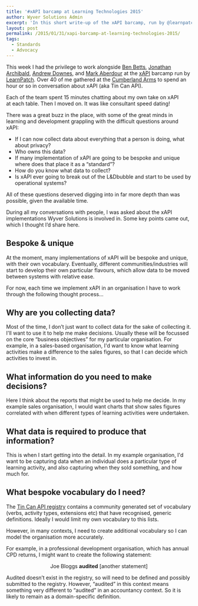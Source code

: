 ```yaml
---
title: '#xAPI barcamp at Learning Technologies 2015'
author: Wyver Solutions Admin
excerpt: 'In this short write-up of the xAPI barcamp, run by @learnpatch, I discuss some key ideas around implementing xAPI - particularly in the areas of designing and specifying the content of the xAPI statements'
layout: post
permalink: /2015/01/31/xapi-barcamp-at-learning-technologies-2015/
tags:
  - Standards
  - Advocacy
---
```

This week I had the privilege to work alongside <a href="https://twitter.com/bbetts" target="_blank">Ben Betts</a>, <a href="https://twitter.com/jonarchibald" target="_blank">Jonathan Archibald</a>, <a href="https://twitter.com/mrdownes" target="_blank">Andrew Downes</a>, and <a href="https://twitter.com/maberdour" target="_blank">Mark Aberdour</a> at the <a href="http://www.adlnet.gov/tla/experience-api/" target="_blank">xAPI</a> barcamp run by <a href="http://learnpatch.com/" target="_blank">LearnPatch</a>. Over 40 of me gathered at the <a href="http://www.thecumberlandarmspub.co.uk/" target="_blank">Cumberland Arms</a> to spend an hour or so in conversation about xAPI (aka Tin Can API).

Each of the team spent 15 minutes chatting about my own take on xAPI at each table. Then I moved on. It was like consultant speed dating!

There was a great buzz in the place, with some of the great minds in learning and development grappling with the difficult questions around xAPI:

  * If I can now collect data about everything that a person is doing, what about privacy?
  * Who owns this data?
  * If many implementation of xAPI are going to be bespoke and unique where does that place it as a &#8220;standard&#8221;?
  * How do you know what data to collect?
  * Is xAPI ever going to break out of the L&amp;Dbubble and start to be used by operational systems?

All of these questions deserved digging into in far more depth than was possible, given the available time.

During all my conversations with people, I was asked about the xAPI implementations Wyver Solutions is involved in. Some key points came out, which I thought I&#8217;d share here.

## Bespoke &amp; unique

At the moment, many implementations of xAPI will be bespoke and unique, with their own vocabulary. Eventually, different communities/industries will start to develop their own particular flavours, which allow data to be moved between systems with relative ease.

For now, each time we implement xAPI in an organisation I have to work through the following thought process&#8230;

## Why are you collecting data?

Most of the time, I don&#8217;t just want to collect data for the sake of collecting it. I'll want to use it to help me make decisions. Usually these will be focussed on the core &#8220;business objectives&#8221; for my particular organisation. For example, in a sales-based organisation, I'd want to know what learning activities make a difference to the sales figures, so that I can decide which activities to invest in.

## What information do you need to make decisions?

Here I think about the reports that might be used to help me decide. In my example sales organisation, I would want charts that show sales figures correlated with when different types of learning activities were undertaken.

## What data is required to produce that information?

This is when I start getting into the detail. In my example organisation, I'd want to be capturing data when an individual does a particular type of learning activity, and also capturing when they sold something, and how much for.

## What bespoke vocabulary do I need?

The <a href="https://registry.tincanapi.com/" target="_blank">Tin Can API registry</a> contains a community generated set of vocabulary (verbs, activity types, extensions etc) that have recognised, generic definitions. Ideally I would limit my own vocabulary to this lists.

However, in many contexts, I need to create additional vocabulary so I can model the organisation more accurately.

For example, in a professional development organisation, which has annual CPD returns, I might want to create the following statement:

<p style="text-align: center;">
  Joe Bloggs <strong>audited</strong> [another statement]
</p>

<p style="text-align: left;">
  Audited doesn&#8217;t exist in the registry, so will need to be defined and possibly submitted to the registry. However, &#8220;audited&#8221; in this context means something very different to &#8220;audited&#8221; in an accountancy context. So it is likely to remain as a domain-specific definition.
</p>
